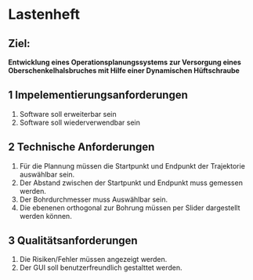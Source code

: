 # Lastenheft

## Ziel:
**Entwicklung eines Operationsplanungssystems zur Versorgung eines Oberschenkelhalsbruches mit Hilfe einer Dynamischen Hüftschraube**

## 1 Impelementierungsanforderungen

1. Software soll erweiterbar sein
2. Software soll wiederverwendbar sein

## 2 Technische Anforderungen

1. Für die Plannung müssen die Startpunkt und Endpunkt der Trajektorie auswählbar sein.
2. Der Abstand zwischen der Startpunkt und Endpunkt muss gemessen werden.
3. Der Bohrdurchmesser muss Auswählbar sein.
4. Die ebenenen orthogonal zur Bohrung müssen per Slider dargestellt werden können.

## 3 Qualitätsanforderungen

1. Die Risiken/Fehler müssen angezeigt werden.
2. Der GUI soll benutzerfreundlich gestalttet werden.
